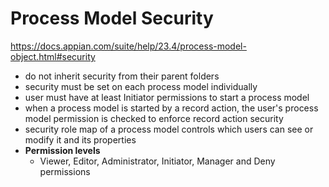 # Process Model Security
https://docs.appian.com/suite/help/23.4/process-model-object.html#security
- do not inherit security from their parent folders
- security must be set on each process model individually
- user must have at least Initiator permissions to start a process model
- when a process model is started by a record action, the user's process model permission is checked to enforce record action security
- security role map of a process model controls which users can see or modify it and its properties
- **Permission levels**
    - Viewer, Editor, Administrator, Initiator, Manager and Deny permissions